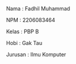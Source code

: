 Nama    : Fadhil Muhammad

NPM     : 2206083464

Kelas   : PBP B

Hobi    : Gak Tau

Jurusan : Ilmu Komputer